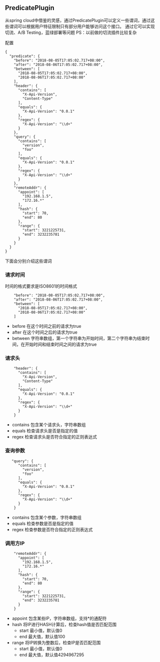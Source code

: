 ##  PredicatePlugin
从spring cloud中借鉴的灵感，通过PredicatePlugin可以定义一些谓词，通过这些谓词可以根据用户特征限制只有部分用户能够访问这个接口。
通过它可以实现切流、A/B Testing，蓝绿部署等问题
PS：以前做的切流插件比较复杂

配置

```
{
  "predicate": {
    "before": "2018-08-05T17:05:02.717+08:00",
    "after": "2018-08-06T17:05:02.717+08:00",
    "between": [
      "2018-08-05T17:05:02.717+08:00",
      "2018-08-06T17:05:02.717+08:00"
    ],
    "header": {
      "contains": [
        "X-Api-Version",
        "Content-Type"
      ],
      "equals": {
        "X-Api-Version": "0.0.1"
      },
      "regex": {
        "X-Api-Version": "\\d+"
      }
    },
    "query": {
      "contains": [
        "version",
        "foo"
      ],
      "equals": {
        "X-Api-Version": "0.0.1"
      },
      "regex": {
        "X-Api-Version": "\\d+"
      }
    },
    "remoteAddr": {
      "appoint": [
        "192.168.1.5",
        "172.16.*"
      ],
      "hash": {
        "start": 70,
        "end": 80
      },
      "range": {
        "start": 3221225731,
        "end": 3232235781
      }
    }
  }
}
```

下面会分别介绍这些谓词
### 请求时间
时间的格式要求是ISO8601的时间格式

```
    "before": "2018-08-05T17:05:02.717+08:00",
    "after": "2018-08-06T17:05:02.717+08:00",
    "between": [
      "2018-08-05T17:05:02.717+08:00",
      "2018-08-06T17:05:02.717+08:00"
    ]
```

- before 在这个时间之前的请求为true
- after 在这个时间之后的请求为true
- between 字符串数组，第一个字符串为开始时间，第二个字符串为结束时间，在开始时间和结束时间之间的请求为true

### 请求头 

```
    "header": {
      "contains": [
        "X-Api-Version",
        "Content-Type"
      ],
      "equals": {
        "X-Api-Version": "0.0.1"
      },
      "regex": {
        "X-Api-Version": "\\d+"
      }
    }
```

- contains 包含某个请求头，字符串数组
- equals 检查请求头是否是指定的值
- regex 检查请求头是否符合指定的正则表达式

### 查询参数

```
   "query": {
      "contains": [
        "version",
        "foo"
      ],
      "equals": {
        "X-Api-Version": "0.0.1"
      },
      "regex": {
        "X-Api-Version": "\\d+"
      }
    }
```

- contains 包含某个参数，字符串数组
- equals 检查参数是否是指定的值
- regex 检查参数是否符合指定的正则表达式

### 调用方IP

```
    "remoteAddr": {
      "appoint": [
        "192.168.1.5",
        "172.16.*"
      ],
      "hash": {
        "start": 70,
        "end": 80
      },
      "range": {
        "start": 3221225731,
        "end": 3232235781
      }
    }
```

- appoint 包含某些IP，字符串数组，支持*的通配符
- hash 将IP进行HASH计算后，检查hash值是否匹配范围
    - start 最小值，默认值0
    - end 最大值，默认值100
- range 将IP转换为整数后，检查IP是否匹配范围
    - start 最小值，默认值0
    - end 最大值，默认值4294967295